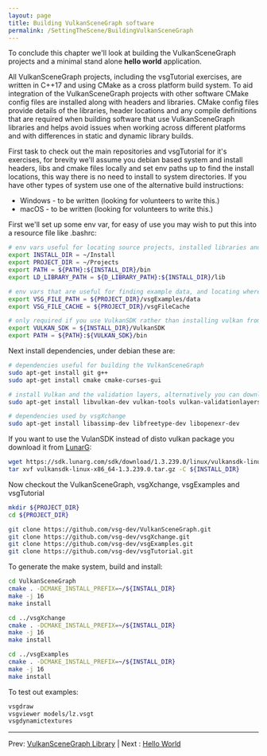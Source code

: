 ```yaml
---
layout: page
title: Building VulkanSceneGraph software
permalink: /SettingTheScene/BuildingVulkanSceneGraph
---
```


To conclude this chapter we'll look at building the VulkanSceneGraph projects and a minimal stand alone **hello world** application.

All VulkanSceneGraph projects, including the vsgTutorial exercises, are written in C++17 and using CMake as a cross platform build system. To aid integration of the VulkanSceneGraph projects with other software CMake config files are installed along with headers and libraries.  CMake config files provide details of the libraries, header locations and any compile definitions that are required when building software that use VulkanSceneGraph libraries and helps avoid issues when working across different platforms and with differences in static and dynamic library builds.

First task to check out the main repositories and vsgTutorial for it's exercises, for brevity we'll assume you debian based system and install headers, libs and cmake files locally and set env paths up to find the install locations, this way there is no need to install to system directories. If you have other types of system use one of the alternative build instructions:
* Windows - to be written (looking for volunteers to write this.)
* macOS - to be written (looking for volunteers to write this.)

First we'll set up some env var, for easy of use you may wish to put this into a resource file like .bashrc:

~~~ sh
# env vars useful for locating source projects, installed libraries and binaries
export INSTALL_DIR = ~/Install
export PROJECT_DIR = ~/Projects
export PATH = ${PATH}:${INSTALL_DIR}/bin
export LD_LIBRARY_PATH = ${D_LIBRARY_PATH}:${INSTALL_DIR}/lib

# env vars that are useful for finding example data, and locating where to cache files downloading from http during database paging
export VSG_FILE_PATH = ${PROJECT_DIR}/vsgExamples/data
export VSG_FILE_CACHE = ${PROJECT_DIR}/vsgFileCache

# only required if you use VulkanSDK rather than installing vulkan from distro repositories
export VULKAN_SDK = ${INSTALL_DIR}/VulkanSDK
export PATH = ${PATH}:${VULKAN_SDK}/bin
~~~

Next install dependencies, under debian these are:

~~~ sh
# dependencies useful for building the VulkanSceneGraph
sudo apt-get install git g++
sudo apt-get install cmake cmake-curses-gui

# install Vulkan and the validation layers, alternatively you can download and install the VulkanSDK, see below.
sudo apt-get install libvulkan-dev vulkan-tools vulkan-validationlayers

# dependencies used by vsgXchange
sudo apt-get install libassimp-dev libfreetype-dev libopenexr-dev
~~~

If you want to use the VulanSDK instead of disto vulkan package you download it from [LunarG](https://vulkan.lunarg.com/sdk/home):

~~~ sh
wget https://sdk.lunarg.com/sdk/download/1.3.239.0/linux/vulkansdk-linux-x86_64-1.3.239.0.tar.gz
tar xvf vulkansdk-linux-x86_64-1.3.239.0.tar.gz -C ${INSTALL_DIR}
~~~

Now checkout the VulkanSceneGraph, vsgXchange, vsgExamples and vsgTutorial

~~~ sh
mkdir ${PROJECT_DIR}
cd ${PROJECT_DIR}

git clone https://github.com/vsg-dev/VulkanSceneGraph.git
git clone https://github.com/vsg-dev/vsgXchange.git
git clone https://github.com/vsg-dev/vsgExamples.git
git clone https://github.com/vsg-dev/vsgTutorial.git
~~~

To generate the make system, build and install:

~~~ sh
cd VulkanSceneGraph
cmake . -DCMAKE_INSTALL_PREFIX=~/${INSTALL_DIR}
make -j 16
make install

cd ../vsgXchange
cmake . -DCMAKE_INSTALL_PREFIX=~/${INSTALL_DIR}
make -j 16
make install

cd ../vsgExamples
cmake . -DCMAKE_INSTALL_PREFIX=~/${INSTALL_DIR}
make -j 16
make install
~~~

To test out examples:

~~~ sh
vsgdraw
vsgviewer models/lz.vsgt
vsgdynamictextures
~~~

---

Prev: [VulkanSceneGraph Library](VulkanSceneGraphLibrary.md) | Next : [Hello World](HelloWorld.md)
